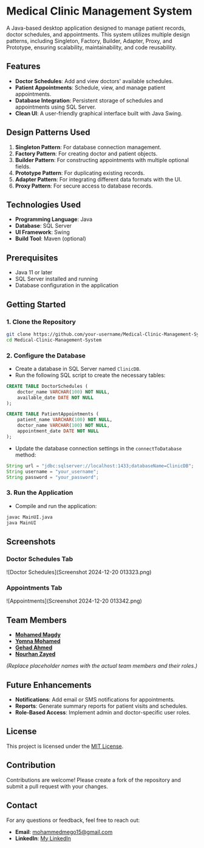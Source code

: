 
# Medical Clinic Management System

A Java-based desktop application designed to manage patient records, doctor schedules, and appointments. This system utilizes multiple design patterns, including Singleton, Factory, Builder, Adapter, Proxy, and Prototype, ensuring scalability, maintainability, and code reusability.

## Features

- **Doctor Schedules**: Add and view doctors' available schedules.
- **Patient Appointments**: Schedule, view, and manage patient appointments.
- **Database Integration**: Persistent storage of schedules and appointments using SQL Server.
- **Clean UI**: A user-friendly graphical interface built with Java Swing.

## Design Patterns Used

1. **Singleton Pattern**: For database connection management.
2. **Factory Pattern**: For creating doctor and patient objects.
3. **Builder Pattern**: For constructing appointments with multiple optional fields.
4. **Prototype Pattern**: For duplicating existing records.
5. **Adapter Pattern**: For integrating different data formats with the UI.
6. **Proxy Pattern**: For secure access to database records.

## Technologies Used

- **Programming Language**: Java
- **Database**: SQL Server
- **UI Framework**: Swing
- **Build Tool**: Maven (optional)

## Prerequisites

- Java 11 or later
- SQL Server installed and running
- Database configuration in the application

## Getting Started

### 1. Clone the Repository

```bash
git clone https://github.com/your-username/Medical-Clinic-Management-System.git
cd Medical-Clinic-Management-System
```

### 2. Configure the Database

- Create a database in SQL Server named `ClinicDB`.
- Run the following SQL script to create the necessary tables:

```sql
CREATE TABLE DoctorSchedules (
    doctor_name VARCHAR(100) NOT NULL,
    available_date DATE NOT NULL
);

CREATE TABLE PatientAppointments (
    patient_name VARCHAR(100) NOT NULL,
    doctor_name VARCHAR(100) NOT NULL,
    appointment_date DATE NOT NULL
);
```

- Update the database connection settings in the `connectToDatabase` method:

```java
String url = "jdbc:sqlserver://localhost:1433;databaseName=ClinicDB";
String username = "your_username";
String password = "your_password";
```

### 3. Run the Application

- Compile and run the application:

```bash
javac MainUI.java
java MainUI
```

## Screenshots

### Doctor Schedules Tab
![Doctor Schedules](Screenshot 2024-12-20 013323.png)

### Appointments Tab
![Appointments](Screenshot 2024-12-20 013342.png)

## Team Members

-  [**Mohamed Magdy**](https://github.com/mohamedmagdy2301)
-  [**Yomna Mohamed**](https://github.com/yomna062)
-  [**Gehad Ahmed**](https://github.com/gehad-Ahmed30)
-  [**Nourhan Zayed**](https://github.com/Nour-Zayed)


*(Replace placeholder names with the actual team members and their roles.)*

## Future Enhancements

- **Notifications**: Add email or SMS notifications for appointments.
- **Reports**: Generate summary reports for patient visits and schedules.
- **Role-Based Access**: Implement admin and doctor-specific user roles.

## License

This project is licensed under the [MIT License](LICENSE).

## Contribution

Contributions are welcome! Please create a fork of the repository and submit a pull request with your changes.

## Contact

For any questions or feedback, feel free to reach out:

- **Email**: [mohammedmego15@gmail.com](mohammedmego15@gmail.com)
- **LinkedIn**: [My LinkedIn](https://www.linkedin.com/in/mohamed-magdy-0ba1042a0/)
